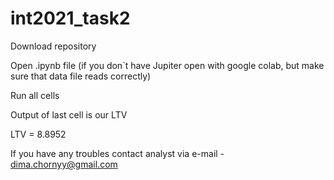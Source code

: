 # int2021_task2
Download repository

Open .ipynb file (if you don\`t have Jupiter open with google colab, but make sure that data file reads correctly)

Run all cells

Output of last cell is our LTV

LTV = 8.8952

If you have any troubles contact analyst via e-mail - dima.chornyy@gmail.com

